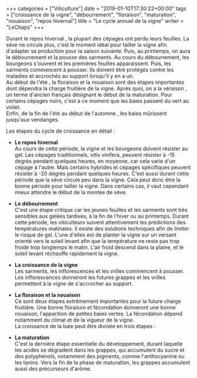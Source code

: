 +++
categories = ["Viticulture"]
date = "2019-01-10T17:30:22+00:00"
tags = ["croissance de la vigne", "débourrement", "floraison", "maturation", "nouaison", "repos hivernal"] 
title = "Le cycle annuel de la vigne"
writer = "LeChaps"
+++

Durant le repos hivernal , la plupart des cépages ont perdu leurs feuilles. La sève ne circule plus, c'est le moment idéal pour tailler la vigne afin d'adapter sa production pour la saison suivante. Puis, au printemps, on aura le débourrement et la pousse des sarments. Au cours du débourrement, les bourgeons s'ouvrent et les premières feuilles apparaissent. Puis, les sarments commencent à pousser. Ils doivent être protégés contre les maladies et accrochés au support lorsqu'il y en a un.  
Au début de l'été , la floraison et la nouaison sont des étapes importantes dont dépendra la charge fruitière de la vigne. Après quoi, on a la véraison , un terme d'ancien français désignant le début de la maturation. Pour certains cépages noirs, c'est à ce moment que les baies passent du vert au violet.  
Enfin, de la fin de l'été au début de l'automne , les baies mûrissent jusqu'aux vendanges.  

Les étapes du cycle de croissance en détail :

* **Le repos hivernal**  
Au cours de cette période, la vigne et les bourgeons doivent résister au gel. Les cépages traditionnels, vitis vinifera, peuvent résister à -15 degrés pendant quelques heures, en moyenne, car cela varie d'un cépage à l'autre. Mais certains hybrides et cépages spécifiques peuvent résister à -20 degrés pendant quelques heures. C'est aussi durant cette période que la sève circule peu dans la vigne. Cela peut donc être la bonne période pour tailler la vigne. Dans certains cas, il vaut cependant mieux attendre le début de la montée de sève.  

* **Le débourrement**  
C'est une étape critique car les jeunes feuilles et les sarments sont très sensibles aux gelées tardives, à la fin de l'hiver ou au printemps. Durant cette période, les viticulteurs suivent attentivement les prédictions des températures matinales. Il existe des solutions techniques afin de limiter le risque de gel. L'une d'elles est de planter la vigne sur un versant orienté vers le soleil levant afin que la température ne reste pas trop froide trop longtemps le matin. L'air froid descend dans la plaine, et le soleil levant réchauffe rapidement la vigne.  

* **La croissance de la vigne**  
Les sarments, les inflorescences et les vrilles commencent à pousser. Les inflorescences donneront les futures grappes et les vrilles permettent à la vigne de s'accrocher au support.  

* **La floraison et la nouaison**  
Ce sont deux étapes extrêmement importantes pour la future charge fruitière. Une bonne floraison et fécondation donneront une bonne nouaison, l'apparition de petites baies vertes. La fécondation dépend notamment du climat et de la vigueur de la vigne.  
La croissance de la baie peut être divisée en trois étapes :

* **La maturation**  
C'est la dernière étape essentielle du développement, durant laquelle les acides se dégradent dans les grappes, qui accumulent du sucre et des polyphénols, notamment des pigments, comme l'anthocyanine ou les tanins. Vers la fin de la phase de maturation, les grappes accumulent aussi des précurseurs d'arôme.  